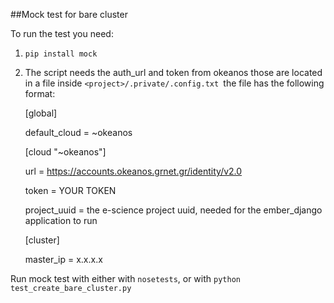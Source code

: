 ##Mock test for bare cluster

To run the test you need:

1. `pip install mock`

2. The script needs the auth_url and token from okeanos those are located in a file inside         `<project>/.private/.config.txt `the file has the following format:

    [global]

	default_cloud = ~okeanos

	[cloud "~okeanos"]

	url = https://accounts.okeanos.grnet.gr/identity/v2.0

	token = YOUR TOKEN

	project_uuid = the e-science project uuid, needed for the ember_django  application to run

	[cluster]
	
	master_ip = x.x.x.x


Run mock test with either with `nosetests`, or  with `python test_create_bare_cluster.py`
